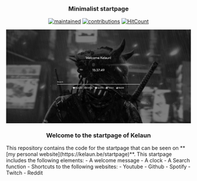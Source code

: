 <div align="center">
    <h3 align="center">
    	Minimalist startpage
    </h3>
</div>

<div align="center">
	
[![maintained](https://img.shields.io/maintenance/yes/2020?label=maintained&style=flat-square)](https://github.com/kelaun/startpage/commits/master) [![contributions](https://img.shields.io/badge/contribution-welcome-brightgreen&?style=flat-square)](https://github.com/kelaun/startpage/pulls) [![HitCount](http://hits.dwyl.com/kelaun/startpage.svg)](http://hits.dwyl.com/kelaun/startpage)

<img src="https://raw.githubusercontent.com/kelaun/screenshots/master/startpage.png" align="center">

<br>

### Welcome to the startpage of Kelaun
<p align="left">
This repository contains the code for the startpage that can be seen on **[my personal website](https://kelaun.be/startpage)**.
This startpage includes the following elements:
- A welcome message
- A clock
- A Search function
- Shortcuts to the following websites:
	- Youtube
	- Github
	- Spotify
	- Twitch
	- Reddit
</p>

</div>

